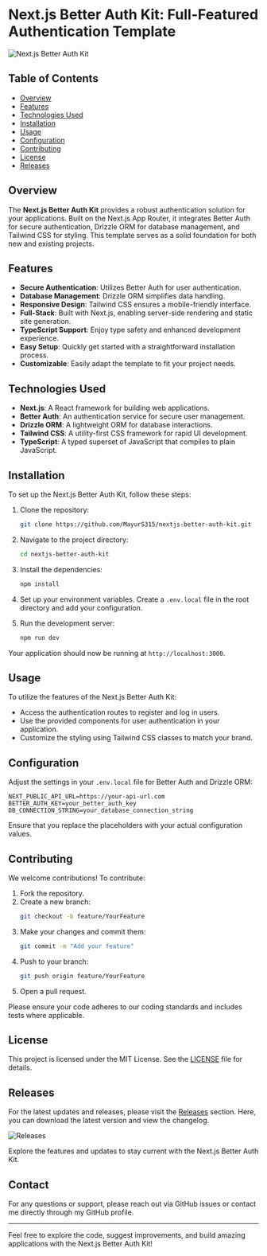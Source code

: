 # Next.js Better Auth Kit: Full-Featured Authentication Template

![Next.js Better Auth Kit](https://img.shields.io/badge/Next.js%20Better%20Auth%20Kit-Ready%20to%20Use-brightgreen)

## Table of Contents

- [Overview](#overview)
- [Features](#features)
- [Technologies Used](#technologies-used)
- [Installation](#installation)
- [Usage](#usage)
- [Configuration](#configuration)
- [Contributing](#contributing)
- [License](#license)
- [Releases](#releases)

## Overview

The **Next.js Better Auth Kit** provides a robust authentication solution for your applications. Built on the Next.js App Router, it integrates Better Auth for secure authentication, Drizzle ORM for database management, and Tailwind CSS for styling. This template serves as a solid foundation for both new and existing projects.

## Features

- **Secure Authentication**: Utilizes Better Auth for user authentication.
- **Database Management**: Drizzle ORM simplifies data handling.
- **Responsive Design**: Tailwind CSS ensures a mobile-friendly interface.
- **Full-Stack**: Built with Next.js, enabling server-side rendering and static site generation.
- **TypeScript Support**: Enjoy type safety and enhanced development experience.
- **Easy Setup**: Quickly get started with a straightforward installation process.
- **Customizable**: Easily adapt the template to fit your project needs.

## Technologies Used

- **Next.js**: A React framework for building web applications.
- **Better Auth**: An authentication service for secure user management.
- **Drizzle ORM**: A lightweight ORM for database interactions.
- **Tailwind CSS**: A utility-first CSS framework for rapid UI development.
- **TypeScript**: A typed superset of JavaScript that compiles to plain JavaScript.

## Installation

To set up the Next.js Better Auth Kit, follow these steps:

1. Clone the repository:
   ```bash
   git clone https://github.com/MayurS315/nextjs-better-auth-kit.git
   ```

2. Navigate to the project directory:
   ```bash
   cd nextjs-better-auth-kit
   ```

3. Install the dependencies:
   ```bash
   npm install
   ```

4. Set up your environment variables. Create a `.env.local` file in the root directory and add your configuration.

5. Run the development server:
   ```bash
   npm run dev
   ```

Your application should now be running at `http://localhost:3000`.

## Usage

To utilize the features of the Next.js Better Auth Kit:

- Access the authentication routes to register and log in users.
- Use the provided components for user authentication in your application.
- Customize the styling using Tailwind CSS classes to match your brand.

## Configuration

Adjust the settings in your `.env.local` file for Better Auth and Drizzle ORM:

```env
NEXT_PUBLIC_API_URL=https://your-api-url.com
BETTER_AUTH_KEY=your_better_auth_key
DB_CONNECTION_STRING=your_database_connection_string
```

Ensure that you replace the placeholders with your actual configuration values.

## Contributing

We welcome contributions! To contribute:

1. Fork the repository.
2. Create a new branch:
   ```bash
   git checkout -b feature/YourFeature
   ```
3. Make your changes and commit them:
   ```bash
   git commit -m "Add your feature"
   ```
4. Push to your branch:
   ```bash
   git push origin feature/YourFeature
   ```
5. Open a pull request.

Please ensure your code adheres to our coding standards and includes tests where applicable.

## License

This project is licensed under the MIT License. See the [LICENSE](LICENSE) file for details.

## Releases

For the latest updates and releases, please visit the [Releases](https://github.com/MayurS315/nextjs-better-auth-kit/releases) section. Here, you can download the latest version and view the changelog.

![Releases](https://img.shields.io/badge/Releases-Check%20Latest%20Version-blue)

Explore the features and updates to stay current with the Next.js Better Auth Kit. 

## Contact

For any questions or support, please reach out via GitHub issues or contact me directly through my GitHub profile.

---

Feel free to explore the code, suggest improvements, and build amazing applications with the Next.js Better Auth Kit!